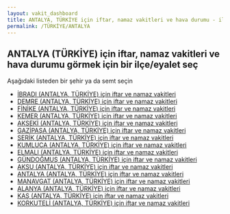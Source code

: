 ```yaml
---
layout: vakit_dashboard
title: ANTALYA, TÜRKİYE için iftar, namaz vakitleri ve hava durumu - ilçe/eyalet seç
permalink: /TÜRKİYE/ANTALYA
---
```


## ANTALYA (TÜRKİYE) için iftar, namaz vakitleri ve hava durumu  görmek için bir ilçe/eyalet seç

Aşağıdaki listeden bir şehir ya da semt seçin

* [İBRADI (ANTALYA, TÜRKİYE) için iftar ve namaz vakitleri](/TÜRKİYE/ANTALYA/İBRADI)
* [DEMRE (ANTALYA, TÜRKİYE) için iftar ve namaz vakitleri](/TÜRKİYE/ANTALYA/DEMRE)
* [FİNİKE (ANTALYA, TÜRKİYE) için iftar ve namaz vakitleri](/TÜRKİYE/ANTALYA/FİNİKE)
* [KEMER (ANTALYA, TÜRKİYE) için iftar ve namaz vakitleri](/TÜRKİYE/ANTALYA/KEMER)
* [AKSEKİ (ANTALYA, TÜRKİYE) için iftar ve namaz vakitleri](/TÜRKİYE/ANTALYA/AKSEKİ)
* [GAZİPAŞA (ANTALYA, TÜRKİYE) için iftar ve namaz vakitleri](/TÜRKİYE/ANTALYA/GAZİPAŞA)
* [SERİK (ANTALYA, TÜRKİYE) için iftar ve namaz vakitleri](/TÜRKİYE/ANTALYA/SERİK)
* [KUMLUCA (ANTALYA, TÜRKİYE) için iftar ve namaz vakitleri](/TÜRKİYE/ANTALYA/KUMLUCA)
* [ELMALI (ANTALYA, TÜRKİYE) için iftar ve namaz vakitleri](/TÜRKİYE/ANTALYA/ELMALI)
* [GÜNDOĞMUŞ (ANTALYA, TÜRKİYE) için iftar ve namaz vakitleri](/TÜRKİYE/ANTALYA/GÜNDOĞMUŞ)
* [AKSU (ANTALYA, TÜRKİYE) için iftar ve namaz vakitleri](/TÜRKİYE/ANTALYA/AKSU)
* [ANTALYA (ANTALYA, TÜRKİYE) için iftar ve namaz vakitleri](/TÜRKİYE/ANTALYA/ANTALYA)
* [MANAVGAT (ANTALYA, TÜRKİYE) için iftar ve namaz vakitleri](/TÜRKİYE/ANTALYA/MANAVGAT)
* [ALANYA (ANTALYA, TÜRKİYE) için iftar ve namaz vakitleri](/TÜRKİYE/ANTALYA/ALANYA)
* [KAŞ (ANTALYA, TÜRKİYE) için iftar ve namaz vakitleri](/TÜRKİYE/ANTALYA/KAŞ)
* [KORKUTELİ (ANTALYA, TÜRKİYE) için iftar ve namaz vakitleri](/TÜRKİYE/ANTALYA/KORKUTELİ)

<script type="text/javascript">
  var GLOBAL_COUNTRY = 'TÜRKİYE';
  var GLOBAL_CITY = 'ANTALYA';
  var GLOBAL_STATE = 'ANTALYA';
</script>
